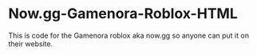 # Now.gg-Gamenora-Roblox-HTML
This is code for the Gamenora roblox aka now.gg so anyone can put it on their website.
